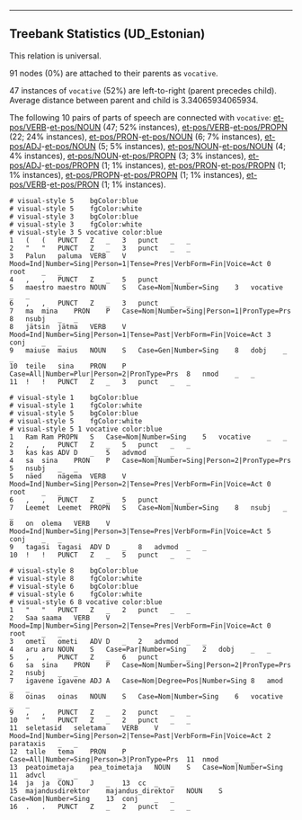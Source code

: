 

--------------------------------------------------------------------------------

## Treebank Statistics (UD_Estonian)

This relation is universal.

91 nodes (0%) are attached to their parents as `vocative`.

47 instances of `vocative` (52%) are left-to-right (parent precedes child).
Average distance between parent and child is 3.34065934065934.

The following 10 pairs of parts of speech are connected with `vocative`: [et-pos/VERB]()-[et-pos/NOUN]() (47; 52% instances), [et-pos/VERB]()-[et-pos/PROPN]() (22; 24% instances), [et-pos/PRON]()-[et-pos/NOUN]() (6; 7% instances), [et-pos/ADJ]()-[et-pos/NOUN]() (5; 5% instances), [et-pos/NOUN]()-[et-pos/NOUN]() (4; 4% instances), [et-pos/NOUN]()-[et-pos/PROPN]() (3; 3% instances), [et-pos/ADJ]()-[et-pos/PROPN]() (1; 1% instances), [et-pos/PRON]()-[et-pos/PROPN]() (1; 1% instances), [et-pos/PROPN]()-[et-pos/PROPN]() (1; 1% instances), [et-pos/VERB]()-[et-pos/PRON]() (1; 1% instances).


~~~ conllu
# visual-style 5	bgColor:blue
# visual-style 5	fgColor:white
# visual-style 3	bgColor:blue
# visual-style 3	fgColor:white
# visual-style 3 5 vocative	color:blue
1	(	(	PUNCT	Z	_	3	punct	_	_
2	"	"	PUNCT	Z	_	3	punct	_	_
3	Palun	paluma	VERB	V	Mood=Ind|Number=Sing|Person=1|Tense=Pres|VerbForm=Fin|Voice=Act	0	root	_	_
4	,	,	PUNCT	Z	_	5	punct	_	_
5	maestro	maestro	NOUN	S	Case=Nom|Number=Sing	3	vocative	_	_
6	,	,	PUNCT	Z	_	3	punct	_	_
7	ma	mina	PRON	P	Case=Nom|Number=Sing|Person=1|PronType=Prs	8	nsubj	_	_
8	jätsin	jätma	VERB	V	Mood=Ind|Number=Sing|Person=1|Tense=Past|VerbForm=Fin|Voice=Act	3	conj	_	_
9	maiuse	maius	NOUN	S	Case=Gen|Number=Sing	8	dobj	_	_
10	teile	sina	PRON	P	Case=All|Number=Plur|Person=2|PronType=Prs	8	nmod	_	_
11	!	!	PUNCT	Z	_	3	punct	_	_

~~~


~~~ conllu
# visual-style 1	bgColor:blue
# visual-style 1	fgColor:white
# visual-style 5	bgColor:blue
# visual-style 5	fgColor:white
# visual-style 5 1 vocative	color:blue
1	Ram	Ram	PROPN	S	Case=Nom|Number=Sing	5	vocative	_	_
2	,	,	PUNCT	Z	_	5	punct	_	_
3	kas	kas	ADV	D	_	5	advmod	_	_
4	sa	sina	PRON	P	Case=Nom|Number=Sing|Person=2|PronType=Prs	5	nsubj	_	_
5	näed	nägema	VERB	V	Mood=Ind|Number=Sing|Person=2|Tense=Pres|VerbForm=Fin|Voice=Act	0	root	_	_
6	,	,	PUNCT	Z	_	5	punct	_	_
7	Leemet	Leemet	PROPN	S	Case=Nom|Number=Sing	8	nsubj	_	_
8	on	olema	VERB	V	Mood=Ind|Number=Sing|Person=3|Tense=Pres|VerbForm=Fin|Voice=Act	5	conj	_	_
9	tagasi	tagasi	ADV	D	_	8	advmod	_	_
10	!	!	PUNCT	Z	_	5	punct	_	_

~~~


~~~ conllu
# visual-style 8	bgColor:blue
# visual-style 8	fgColor:white
# visual-style 6	bgColor:blue
# visual-style 6	fgColor:white
# visual-style 6 8 vocative	color:blue
1	"	"	PUNCT	Z	_	2	punct	_	_
2	Saa	saama	VERB	V	Mood=Imp|Number=Sing|Person=2|Tense=Pres|VerbForm=Fin|Voice=Act	0	root	_	_
3	ometi	ometi	ADV	D	_	2	advmod	_	_
4	aru	aru	NOUN	S	Case=Par|Number=Sing	2	dobj	_	_
5	,	,	PUNCT	Z	_	6	punct	_	_
6	sa	sina	PRON	P	Case=Nom|Number=Sing|Person=2|PronType=Prs	2	nsubj	_	_
7	igavene	igavene	ADJ	A	Case=Nom|Degree=Pos|Number=Sing	8	amod	_	_
8	oinas	oinas	NOUN	S	Case=Nom|Number=Sing	6	vocative	_	_
9	,	,	PUNCT	Z	_	2	punct	_	_
10	"	"	PUNCT	Z	_	2	punct	_	_
11	seletasid	seletama	VERB	V	Mood=Ind|Number=Sing|Person=2|Tense=Past|VerbForm=Fin|Voice=Act	2	parataxis	_	_
12	talle	tema	PRON	P	Case=All|Number=Sing|Person=3|PronType=Prs	11	nmod	_	_
13	peatoimetaja	pea_toimetaja	NOUN	S	Case=Nom|Number=Sing	11	advcl	_	_
14	ja	ja	CONJ	J	_	13	cc	_	_
15	majandusdirektor	majandus_direktor	NOUN	S	Case=Nom|Number=Sing	13	conj	_	_
16	.	.	PUNCT	Z	_	2	punct	_	_

~~~


